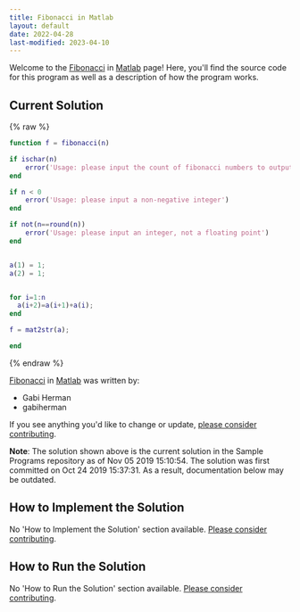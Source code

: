 ```yaml
---
title: Fibonacci in Matlab
layout: default
date: 2022-04-28
last-modified: 2023-04-10
---
```


Welcome to the [Fibonacci](https://sampleprograms.io/projects/fibonacci) in [Matlab](https://sampleprograms.io/languages/matlab) page! Here, you'll find the source code for this program as well as a description of how the program works.

## Current Solution

{% raw %}

```matlab
function f = fibonacci(n)

if ischar(n)
	error('Usage: please input the count of fibonacci numbers to output')
end

if n < 0
	error('Usage: please input a non-negative integer')
end

if not(n==round(n))
	error('Usage: please input an integer, not a floating point')
end


a(1) = 1;
a(2) = 1;


for i=1:n
  a(i+2)=a(i+1)+a(i);
end

f = mat2str(a);

end
```

{% endraw %}

[Fibonacci](https://sampleprograms.io/projects/fibonacci) in [Matlab](https://sampleprograms.io/languages/matlab) was written by:

- Gabi Herman
- gabiherman

If you see anything you'd like to change or update, [please consider contributing](https://github.com/TheRenegadeCoder/sample-programs).

**Note**: The solution shown above is the current solution in the Sample Programs repository as of Nov 05 2019 15:10:54. The solution was first committed on Oct 24 2019 15:37:31. As a result, documentation below may be outdated.

## How to Implement the Solution

No 'How to Implement the Solution' section available. [Please consider contributing](https://github.com/TheRenegadeCoder/sample-programs-website).

## How to Run the Solution

No 'How to Run the Solution' section available. [Please consider contributing](https://github.com/TheRenegadeCoder/sample-programs-website).